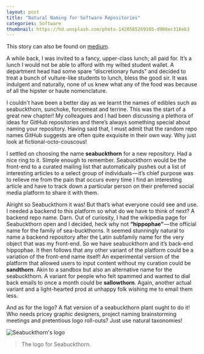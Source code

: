 ```yaml
---
layout: post
title: "Natural Naming for Software Repositories"
categories: Software
thumbnail: https://hd.unsplash.com/photo-1420585269105-d908ec316eb3
---
```


This story can also be found on [medium](https://medium.com/@darshandsoni/natural-naming-for-software-repositories-4842903d7a6c#.1zs0qvw85).

A while back, I was invited to a fancy, upper-class lunch; all paid for. It’s a lunch I would not be able to afford with my wilted student wallet. A department head had some spare “discretionary funds” and decided to treat a bunch of vulture-like students to lunch, bless the good sir. It was indulgent and naturally, none of us knew what any of the food was because of all the hipster or haute nomenclature.

I couldn't have been a better day as we learnt the names of edibles such as seabuckthorn, sunchoke, forcemeat and terrine. This was the start of a great new chapter! My colleagues and I had been discussing a plethora of ideas for GitHub repositories and there’s always something special about naming your repository. Having said that, I must admit that the random repo names GitHub suggests are often quite exquisite in their own way. Why just look at fictional-octo-couscous!

I settled on choosing the name **seabuckthorn** for a new repository. Had a nice ring to it. Simple enough to remember. Seabuckthorn would be the front-end to a curated mailing list that automatically pushes out a list of interesting articles to a select group of individuals — it’s chief purpose was to relieve me from the pain that occurs every time I find an interesting article and have to track down a particular person on their preferred social media platform to share it with them.

Alright so Seabuckthorn it was! But that’s what everyone could see and use. I needed a backend to this platform so what do we have to think of next? A backend repo name. Darn. Out of curiosity, I had the wikipedia page for Seabuckthorn open and I decided, heck why not **“hippophae”** — the official name for the family of sea-buckthorns. It seemed stunningly natural to name a backend repository after the Latin subfamily name for the very object that was my front-end. So we have seabuckthorn and it’s back-end hippophae. It then follows that any other variant of the platform could be a variation of the front-end name itself! An experimental version of the platform that allowed users to input content without my curation could be **sandthorn**. Akin to a sandbox but also an alternative name for the seabuckthorn. A variant for people who felt spammed and wanted to dial back emails to once a month could be **sallowthorn**. Again, another actual variant and a light-hearted prod at unhappy folk wishing me to email them less.

And as for the logo? A flat version of a seabuckthorn plant ought to do it! Who needs pricey graphic designers, project naming brainstorming meetings and pretentious logo roll-outs? Just use natural taxonomies!

![Seabuckthorn's logo](https://cdn-images-1.medium.com/max/800/1*eVTayiclpQLlDTWVk1ZTtQ.png)
> The logo for Seabuckthorn.
